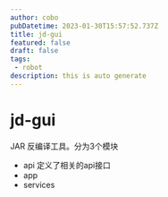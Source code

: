 ```yaml
---
author: cobo
pubDatetime: 2023-01-30T15:57:52.737Z
title: jd-gui
featured: false
draft: false
tags:
 - robot
description: this is auto generate
---
```

# jd-gui
JAR 反编译工具。分为3个模块
- api 定义了相关的api接口
- app
- services